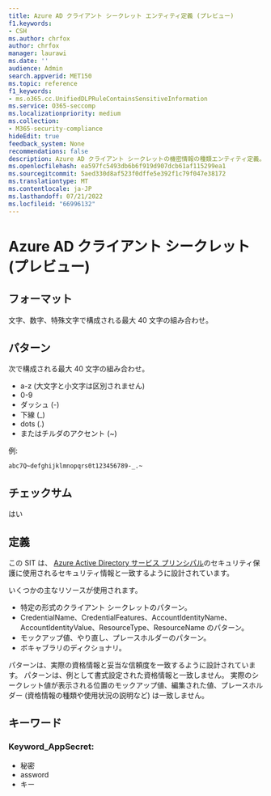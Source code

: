 ```yaml
---
title: Azure AD クライアント シークレット エンティティ定義 (プレビュー)
f1.keywords:
- CSH
ms.author: chrfox
author: chrfox
manager: laurawi
ms.date: ''
audience: Admin
search.appverid: MET150
ms.topic: reference
f1_keywords:
- ms.o365.cc.UnifiedDLPRuleContainsSensitiveInformation
ms.service: O365-seccomp
ms.localizationpriority: medium
ms.collection:
- M365-security-compliance
hideEdit: true
feedback_system: None
recommendations: false
description: Azure AD クライアント シークレットの機密情報の種類エンティティ定義。
ms.openlocfilehash: ea597fc5493db6b6f919d907dcb61af115299ea1
ms.sourcegitcommit: 5aed330d8af523f0dffe5e392f1c79f047e38172
ms.translationtype: MT
ms.contentlocale: ja-JP
ms.lasthandoff: 07/21/2022
ms.locfileid: "66996132"
---
```

# <a name="azure-ad-client-secret-preview"></a>Azure AD クライアント シークレット (プレビュー)

## <a name="format"></a>フォーマット

文字、数字、特殊文字で構成される最大 40 文字の組み合わせ。

## <a name="pattern"></a>パターン

次で構成される最大 40 文字の組み合わせ。

- a-z (大文字と小文字は区別されません)
- 0-9
- ダッシュ (-)
- 下線 (_)
- dots (.) 
- またはチルダのアクセント (~)

例:

`abc7Q~defghijklmnopqrs0t123456789-_.~`

## <a name="checksum"></a>チェックサム

はい

## <a name="definition"></a>定義

この SIT は、 [Azure Active Directory サービス プリンシパル](/azure/active-directory/fundamentals/service-accounts-principal)のセキュリティ保護に使用されるセキュリティ情報と一致するように設計されています。 

いくつかの主なリソースが使用されます。

- 特定の形式のクライアント シークレットのパターン。
- CredentialName、CredentialFeatures、AccountIdentityName、AccountIdentityValue、ResourceType、ResourceName のパターン。
- モックアップ値、やり直し、プレースホルダーのパターン。
- ボキャブラリのディクショナリ。

パターンは、実際の資格情報と妥当な信頼度を一致するように設計されています。 パターンは、例として書式設定された資格情報と一致しません。 実際のシークレット値が表示される位置のモックアップ値、編集された値、プレースホルダー (資格情報の種類や使用状況の説明など) は一致しません。

## <a name="keywords"></a>キーワード

### <a name="keyword_appsecret"></a>Keyword_AppSecret:

- 秘密
- assword
- キー

